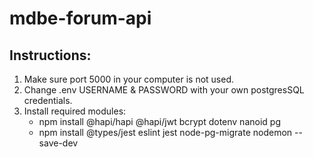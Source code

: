 # mdbe-forum-api
## Instructions:
1. Make sure port 5000 in your computer is not used.
2. Change .env USERNAME & PASSWORD with your own postgresSQL credentials.
3. Install required modules:
   * npm install @hapi/hapi @hapi/jwt bcrypt dotenv nanoid pg
   * npm install @types/jest eslint jest node-pg-migrate nodemon --save-dev
